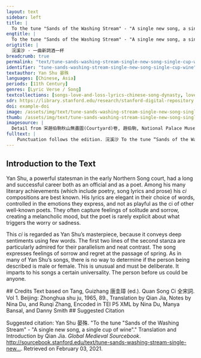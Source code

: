 ```yaml
---
layout: text
sidebar: left
title: |
  To the tune "Sands of the Washing Stream" - "A single new song, a single cup of wine" | 浣溪沙 · 一曲新詞酒一杯
engtitle: |
  To the tune "Sands of the Washing Stream" - "A single new song, a single cup of wine"
origtitle: |
  浣溪沙 · 一曲新詞酒一杯
breadcrumb: true
permalink: "text/tune-sands-washing-stream-single-new-song-single-cup-wine"
identifier: "tune-sands-washing-stream-single-new-song-single-cup-wine"
textauthor: Yan Shu 晏殊
languages: [Chinese, Asia]
periods: [11th Century]
genres: [Lyric Verse / Song]
textcollections: [songs-love-and-loss-lyrics-chinese-song-dynasty, love-songs-medieval-world-lyrics-europe-and-asia]
sdr: https://library.stanford.edu/research/stanford-digital-repository 
doi: example-doi 
image: /assets/img/text/tune-sands-washing-stream-single-new-song-single-cup-wine.jpg
thumb: /assets/img/text/tune-sands-washing-stream-single-new-song-single-cup-wine-thumb.jpg
imagesource: |
  Detail from 宋趙伯駒秋山無盡圖(Courtyard)卷, 趙伯駒, National Palace Museum, Accession Number: K2A001434N000000000PAB [Public Domain]
fulltext: |
    Punctuation follows the edition. 浣溪沙 To the tune “Sands of the Washing Stream” 一曲新詞酒一杯。 A single new song, a single cup of wine 去年天氣舊亭臺。 On the old terrace in last year’s weather. 夕陽西下幾時回。 The setting sun has gone west, when will it return? 無可奈何花落去。 There’s no help for it, the blossoms fall and disappear; 似曾相識燕歸來。 I seem to recognize them, the swallows come back again. 小園香徑獨徘徊。 On the fragrant path refers to a path filled with the fragrant scent of flowers of the little garden, I linger alone. 
---
```

## Introduction to the Text 
<p>Yan Shu, a powerful statesman in the early Northern Song court, had a long and successful career both as an official and as a poet. Among his many literary achievements (which include poetry, song lyrics and prose) his <em>ci</em> compositions are best known. His lyrics are elegant in their choice of words, controlled in the emotions they express, and not as playful as the ci of other well-known poets. They often capture feelings of solitude and sorrow, creating a melancholic mood, but the poet is rarely explicit about what triggers the worry or sadness.</p> <p>This <em>ci</em> is regarded as Yan Shu’s masterpiece, because it conveys deep sentiments using few words. The first two lines of the second stanza are particularly admired for their parallelism and neat contrast. The song expresses feelings of sorrow and regret at the passage of spring. As in many of Yan Shu’s songs, there is no way to determine if the person being described is male or female. This is unusual and must be deliberate. It imparts to his songs a certain universality. The person before us could be anyone.</p>
## Credits
Text based on Tang, Guizhang 唐圭璋 (ed.). Quan Song Ci 全宋詞. Vol 1. Beijing: Zhonghua shu ju, 1965, 89., 
Translation by Qian Jia, Notes by Nina Du,  and Runqi Zhang, 
Encoded in TEI P5 XML by Nina Du, Manya Bansal,  and Danny Smith
## Suggested Citation
<p>Suggested citation: Yan Shu 晏殊.  "To the tune "Sands of the Washing Stream" - "A single new song, a single cup of wine"." Translation and Introduction by Qian Jia. <em>Global Medieval Sourcebook</em>. <a href="http://sourcebook.stanford.edu/text/tune-sands-washing-stream-single-new-song-single-cup-wine">http://sourcebook.stanford.edu/text/tune-sands-washing-stream-single-new...</a>. Retrieved on February 03, 2021.</p>